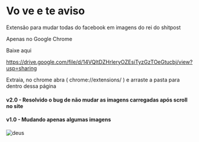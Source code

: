 # Vo ve e te aviso
Extensão para mudar todas do facebook em imagens do rei do shitpost

Apenas no Google Chrome

Baixe aqui 

https://drive.google.com/file/d/14VQItDZHrleryOZEsiTyzGzTOeGtucbj/view?usp=sharing

Extraia, no chrome abra ( chrome://extensions/ ) e arraste a pasta para dentro dessa página


#### v2.0 - Resolvido o bug de não mudar as imagens carregadas após scroll no site

#### v1.0 - Mudando apenas algumas imagens

![deus](https://imgur.com/ksJO1OD.png)
